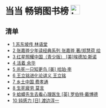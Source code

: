 # 当当 畅销图书榜 <img src="https://file.ipadown.com/tophub/assets/images/media/book.douban.com.png_50x50.png" width="30" alt="Logo"></img>

## 清单

* [1 苏东坡传 林语堂](https://book.douban.com/subject/30171389/)
* [2 张嘉骅少年读经典系列 张嘉骅 著/郑慧荷 绘](https://book.douban.com/subject/34785252/)
* [3 红星照耀中国（青少版） [美]埃德加·斯诺](https://book.douban.com/subject/27079039/)
* [4 活着 余华](https://book.douban.com/subject/35481711/)
* [5 杀死一只知更鸟 [美] 哈珀·李](https://book.douban.com/subject/26879778/)
* [6 王立铭进化论讲义 王立铭](https://book.douban.com/subject/35780513/)
* [7 乡土中国 费孝通](https://book.douban.com/subject/34942170/)
* [8 生死疲劳 莫言](https://book.douban.com/subject/35587028/)
* [9 蛤蟆先生去看心理医生 [英] 罗伯特·戴博德](https://book.douban.com/subject/35143790/)
* [10 钝感力 [日] 渡边淳一](https://book.douban.com/subject/27192353/)

